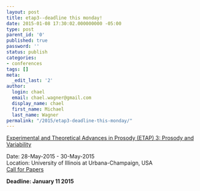```yaml
---
layout: post
title: etap3--deadline this monday!
date: 2015-01-08 17:30:02.000000000 -05:00
type: post
parent_id: '0'
published: true
password: ''
status: publish
categories:
- conferences
tags: []
meta:
  _edit_last: '2'
author:
  login: chael
  email: chael.wagner@gmail.com
  display_name: chael
  first_name: Michael
  last_name: Wagner
permalink: "/2015/etap3-deadline-this-monday/"
---
```

[Experimental and Theoretical Advances in Prosody (ETAP) 3: Prosody and Variability](http://http:dgwatson.wix.com/etap3)

Date: 28-May-2015 - 30-May-2015  
Location: University of Illinois at Urbana-Champaign, USA  
[Call for Papers](http://linguistlist.org/issues/26/26-11.html)

**Deadline: January 11 2015**

